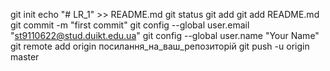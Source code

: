 
git init
echo "# LR_1" >> README.md 
git status
git add
git add README.md 
git commit -m "first commit" 
 git config --global user.email "st9110622@stud.duikt.edu.ua"
git config --global user.name "Your Name"
git remote add origin посилання_на_ваш_репозиторій
git push -u origin master 
